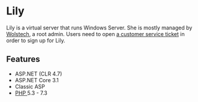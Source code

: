# Lily

Lily is a virtual server that runs Windows Server. She is mostly managed by [Wolstech](../../misc/staff/wolstech.md), a root admin. Users need to open [a customer service ticket](https://www.helionet.org/index/forum/45-customer-service/) in order to sign up for Lily.

## Features

* ASP.NET (CLR 4.7)
* ASP.NET Core 3.1
* Classic ASP
* [PHP ](../../features/php.md)5.3 - 7.3